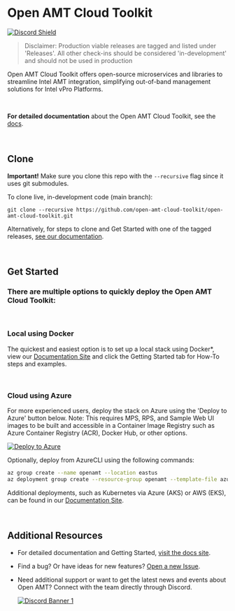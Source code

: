 # Open AMT Cloud Toolkit

[![Discord Shield](https://discordapp.com/api/guilds/1063200098680582154/widget.png?style=shield)](https://discord.gg/yrcMp2kDWh)

> Disclaimer: Production viable releases are tagged and listed under 'Releases'. All other check-ins should be considered 'in-development' and should not be used in production

Open AMT Cloud Toolkit offers open-source microservices and libraries to streamline Intel AMT integration, simplifying out-of-band management solutions for Intel vPro Platforms.

<br>

**For detailed documentation** about the Open AMT Cloud Toolkit, see the [docs](https://open-amt-cloud-toolkit.github.io/docs).

<br>

## Clone

**Important!** Make sure you clone this repo with the `--recursive` flag since it uses git submodules.

To clone live, in-development code (main branch):

```
git clone --recursive https://github.com/open-amt-cloud-toolkit/open-amt-cloud-toolkit.git
```

Alternatively, for steps to clone and Get Started with one of the tagged releases, [see our documentation](https://open-amt-cloud-toolkit.github.io/docs).

<br>

## Get Started

### There are multiple options to quickly deploy the Open AMT Cloud Toolkit:

<br>

### Local using Docker
The quickest and easiest option is to set up a local stack using Docker*, view our [Documentation Site](https://open-amt-cloud-toolkit.github.io/docs/) and click the Getting Started tab for How-To steps and examples.

<br>

### Cloud using Azure
For more experienced users, deploy the stack on Azure using the 'Deploy to Azure' button below. Note: This requires MPS, RPS, and Sample Web UI images to be built and accessible in a Container Image Registry such as Azure Container Registry (ACR), Docker Hub, or other options.

[![Deploy to Azure](https://aka.ms/deploytoazurebutton)](https://portal.azure.com/#create/Microsoft.Template/uri/https%3A%2F%2Fraw.githubusercontent.com%2Fopen-amt-cloud-toolkit%2Fopen-amt-cloud-toolkit%2Fv2.5.0%2FazureDeploy.json)

Optionally, deploy from AzureCLI using the following commands:

``` bash
az group create --name openamt --location eastus
az deployment group create --resource-group openamt --template-file azureDeploy.json
```

Additional deployments, such as Kubernetes via Azure (AKS) or AWS (EKS), can be found in our [Documentation Site](https://open-amt-cloud-toolkit.github.io/docs/).

<br>

## Additional Resources

- For detailed documentation and Getting Started, [visit the docs site](https://open-amt-cloud-toolkit.github.io/docs).

- Find a bug? Or have ideas for new features? [Open a new Issue](https://github.com/open-amt-cloud-toolkit/open-amt-cloud-toolkit/issues).

- Need additional support or want to get the latest news and events about Open AMT? Connect with the team directly through Discord.

    [![Discord Banner 1](https://discordapp.com/api/guilds/1063200098680582154/widget.png?style=banner2)](https://discord.gg/yrcMp2kDWh)
